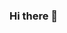 ### Hi there 👋

<!--
**Dandanz8/Dandanz8** is a ✨ _special_ ✨ repository because its `README.md` (this file) appears on your GitHub profile.

Here are some ideas to get you started:

- 🔭 I’m currently working on data infra program management, web3 product.
- 🌱 I’m currently learning web3 and data infra. 
- 👯 I’m looking to collaborate on fintech product and blockchain product. 
- 🤔 I’m looking for help with coding and techinical collaboration
- 💬 Ask me about 
- 📫 How to reach me: 
- 😄 Pronouns: ...
- ⚡ Fun fact: I have a dog cat. 
-->

